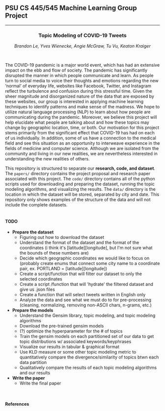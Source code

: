 ## PSU CS 445/545 Machine Learning Group Project
<hr />
<div align="center">

### Topic Modeling of COVID-19 Tweets
_Brandon Le, Yves Wienecke, Angie McGraw, Tu Vu, Keaton Kraiger_
</div><br />

The COVID-19 pandemic is a major world event, which has had an extensive impact on the ebb and flow of society. The pandemic has significantly disrupted the manner in which people communicate and learn. As people turn to social media to voice their thoughts and emotions regarding the new ‘normal’ of everyday life, websites like Facebook, Twitter, and Instagram reflect the turbulence and confusion during this stressful time. Given the sheer magnitude and disorganized nature of the data that are exposed by these websites, our group is interested in applying machine learning techniques to identify patterns and make sense of the madness. We hope to utilize natural language processing (NLP) to learn about how people are communicating during the pandemic. Moreover, we believe this project will help elucidate what people are talking about and how these topics may change by geographic location, time, or both. Our motivation for this project stems primarily from the significant effect that COVID-19 has had on each of us individually. In addition, some of us have a connection to the medical field and see this situation as an opportunity to interweave experience in the fields of medicine and computer science. Although we are isolated from the community and living in our new realities, we are nevertheless interested in understanding the new realities of others.

This repository is structured to separate our **research, code, and dataset**. The `papers/` directory contains the project proposal and research paper associated with this project. The `code/` directory contains all of the python scripts used for downloading and preparing the dataset, running the topic modeling algorithms, and visualizing the results. The `data/` directory is the location in which the dataset will be stored, separated by city and date. This repository only shows examples of the structure of the data and will not include the complete datasets.
<br /><br />

#### TODO
-  **Prepare the dataset**
    - Figuring out how to download the dataset
    - Understand the format of the dataset and the format of the coordinates (i think it's [latitude][longitude], but I'm not sure what the bounds of these numbers are)
    - Decide which geographic coordinates we would like to focus on (probably create enums that connect some city name to a coordinate pair, ex. PORTLAND = [latitude][longitude])
    - Create a script/function that will filter our dataset to only the selected coordinates
    - Create a script /function that will 'hydrate' the filtered dataset and give us .json files
    - Create a function that will select tweets written in English only
    - Analyze the data and see what we must do to for pre-processing (cleaning, normalizing, removing non-ASCII chars, n-grams, etc.)
- **Prepare the models**
    - Understand the Gensim library, topic modeling, and topic modeling algorithms
    - Download the pre-trained gensim models
    - (?) optimize the hyperparameter for the # of topics
    - Train the gensim models on each partitioned set of our data to get topic distributions w/ associated keywords/keyphrases
    - Visualize our results in tabular & graphical format
    - Use KLD measure or some other topic modeling metric to quantitatively compare the divergence/similarity of topics btwn each data partition
    - Qualitatively compare the results of each topic modeling algorithms and our results
- **Write the paper**
    - Write the final paper
<br />

#### References

